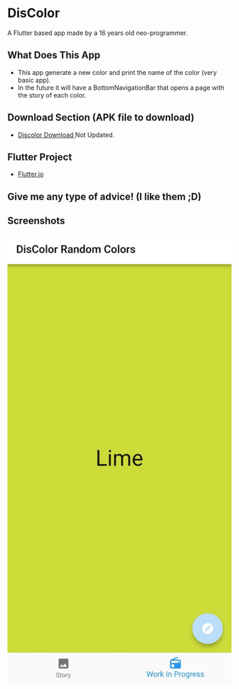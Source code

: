 # DisColor

A Flutter based app made by a 16 years old neo-programmer. 

## What Does This App

* This app generate a new color and print the name of the color (very basic app).
* In the future it will have a BottomNavigationBar that opens a page with the story of each color.

## Download Section (APK file to download)

* [Discolor Download ](https://drive.google.com/uc?authuser=0&id=1VgLqRaUvXHSMuZ-iInotwcZfj0pzY6bO&export=download) Not Updated.

## Flutter Project

* [Flutter.io](https://flutter.dev/)

## Give me any type of advice! (I like them ;D)


## Screenshots

![](photo5834488264894033682.jpg)
